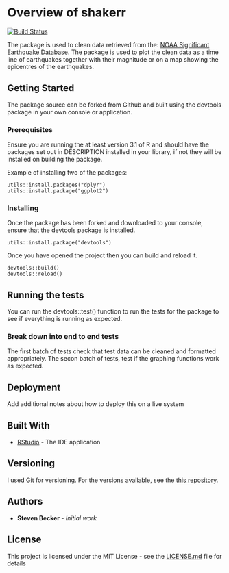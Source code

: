 # Overview of shakerr

[![Build Status](https://travis-ci.org/sdbecker/shakerr.svg?branch=master)](https://travis-ci.org/sdbecker/shakerr)

The package is used to clean data retrieved from the:
[NOAA Significant Earthquake Database](www.ngdc.noaa.gov/nndc/struts/form?t=101650&s=1&d=1).
The package is used to plot the clean data as  a time line of earthquakes 
together with their magnitude or on a map showing the epicentres of the
earthquakes.

## Getting Started

The package source can be forked from Github and built using the devtools
package in your own console or application.

### Prerequisites

Ensure you are running the at least version 3.1 of R and should have
the packages set out in DESCRIPTION installed in your library, if not
they will be installed on building the package.

Example of installing two of the packages:
```
utils::install.packages("dplyr")
utils::install.package("ggplot2")
```

### Installing

Once the package has been forked and downloaded to your console, ensure
that the devtools package is installed.

```
utils::install.package("devtools")
```

Once you have opened the project then you can build and reload it.

```
devtools::build()
devtools::reload()
```

## Running the tests

You can run the devtools::test() function to run the tests for the package
to see if everything is running as expected.

### Break down into end to end tests

The first batch of tests check that test data can be cleaned and formatted
appropriately. The secon batch of tests, test if the graphing functions
work as expected.


## Deployment

Add additional notes about how to deploy this on a live system

## Built With

* [RStudio](https://www.rstudio.com) - The IDE application

## Versioning

I used [Git](https://git-scm.com) for versioning. For the versions available,
see the [this repository](https://github.com/sdbecker/shakerr). 

## Authors

* **Steven Becker** - *Initial work* 

## License

This project is licensed under the MIT License - see the [LICENSE.md](LICENSE.md) file for details

